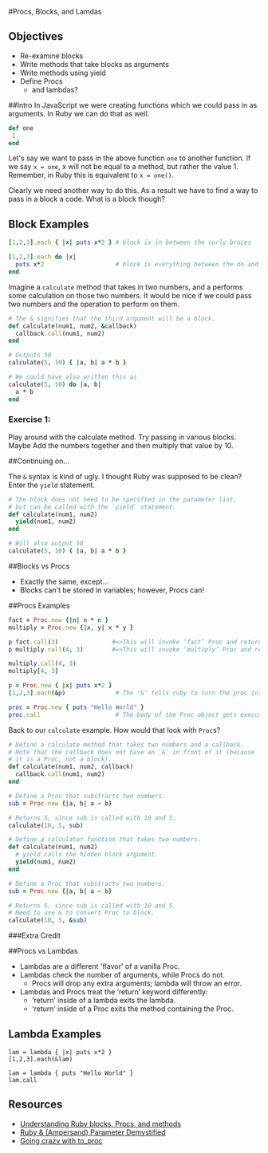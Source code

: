 #Procs, Blocks, and Lamdas

## Objectives

* Re-examine blocks
* Write methods that take blocks as arguments
* Write methods using yield
* Define Procs
    *  and lambdas?

##Intro
In JavaScript we were creating functions which we could pass in as arguments. In Ruby we can do that as well.

```ruby
def one
 1
end
```
Let's say we want to pass in the above function `one` to another function.
If we say `x = one`, x will not be equal to a method, but rather the
value 1. Remember, in Ruby this is equivalent to `x = one()`.

Clearly we need another way to do this. As a result we have to find a way to pass in a block a code. What is a block though?

## Block Examples

```ruby
[1,2,3].each { |x| puts x*2 } # block is in between the curly braces

[1,2,3].each do |x|
  puts x*2                    # block is everything between the do and end
end
```

Imagine a `calculate` method that takes in two numbers, and a performs some calculation on those two numbers. It would be nice if we could pass two numbers and the operation to perform on them.

```ruby
# The & signifies that the third argument will be a block.
def calculate(num1, num2, &callback)
  callback.call(num1, num2)
end

# Outputs 50
calculate(5, 10) { |a, b| a * b }

# We could have also written this as
calculate(5, 10) do |a, b|
  a * b
end
```

### Exercise 1:
Play around with the calculate method. Try passing in various blocks. Maybe Add the numbers together and then multiply that value by 10.

##Continuing on...

The `&` syntax is kind of ugly.  I thought Ruby was supposed to
be clean? Enter the `yield` statement.

```ruby
# The block does not need to be specified in the parameter list,
# but can be called with the `yield` statement.
def calculate(num1, num2)
  yield(num1, num2)
end

# Will also output 50
calculate(5, 10) { |a, b| a * b }
```

##Blocks vs Procs
* Exactly the same, except...
* Blocks can't be stored in variables; however, Procs can!

##Procs Examples

```ruby
fact = Proc.new {|n| n * n }
multiply = Proc.new {|x, y| x * y }
```

```ruby
p fact.call(3)               #=>This will invoke ‘fact’ Proc and return 9
p multiply.call(4, 3)        #=>This will invoke ‘multiply’ Proc and return 12
```

```ruby
multiply.call(4, 3)
multiply[4, 3]
```

```ruby
p = Proc.new { |x| puts x*2 }
[1,2,3].each(&p)              # The '&' tells ruby to turn the proc into a block 

proc = Proc.new { puts "Hello World" }
proc.call                     # The body of the Proc object gets executed when called
```

Back to our `calculate` example.  How would that look with `Proc`s?

```ruby
# Define a calculate method that takes two numbers and a callback.
# Note that the callback does not have an `&` in front of it (because
# it is a Proc, not a block).
def calculate(num1, num2, callback)
  callback.call(num1, num2)
end

# Define a Proc that substracts two numbers.
sub = Proc.new {|a, b| a - b}

# Returns 5, since sub is called with 10 and 5.
calculate(10, 5, sub)
```

```ruby
# Define a calculator function that takes two numbers.
def calculate(num1, num2)
  # yield calls the hidden block argument.
  yield(num1, num2)
end

# Define a Proc that substracts two numbers.
sub = Proc.new {|a, b| a - b}

# Returns 5, since sub is called with 10 and 5.
# Need to use & to convert Proc to block.
calculate(10, 5, &sub)
```

###Extra Credit

##Procs vs Lambdas
* Lambdas are a different 'flavor' of a vanilla Proc.
* Lambdas check the number of arguments, while Procs do not.
	* Procs will drop any extra arguments; lambda will throw an error.
* Lambdas and Procs treat the ‘return’ keyword differently:
	* ‘return’ inside of a lambda exits the lambda.
	* ‘return’ inside of a Proc exits the method containing the Proc.

## Lambda Examples
```
lam = lambda { |x| puts x*2 }
[1,2,3].each(&lam)

lam = lambda { puts "Hello World" }
lam.call
```

## Resources

* [Understanding Ruby blocks, Procs, and methods](http://eli.thegreenplace.net/2006/04/18/understanding-ruby-blocks-procs-and-methods/)
* [Ruby & (Ampersand) Parameter Demystified](http://www.skorks.com/2013/04/ruby-ampersand-parameter-demystified/)
* [Going crazy with to_proc](http://iain.nl/going-crazy-with-to_proc)
